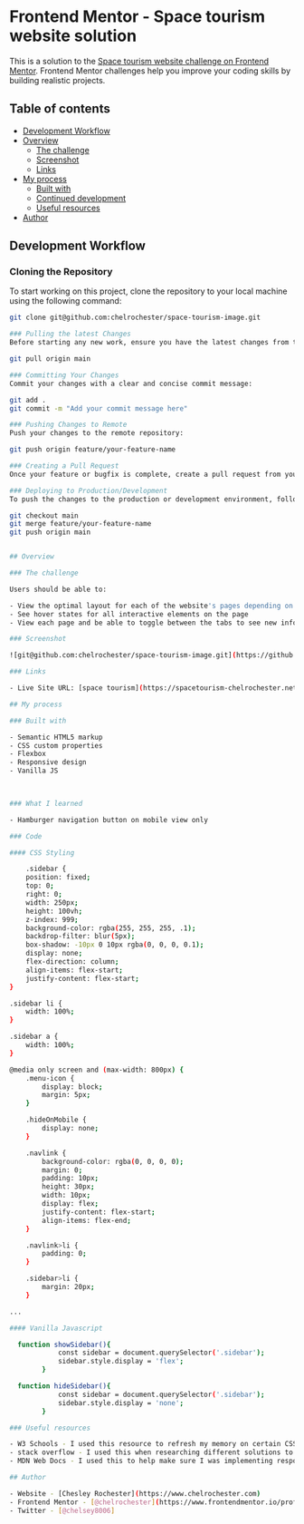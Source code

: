 # Frontend Mentor - Space tourism website solution

This is a solution to the [Space tourism website challenge on Frontend Mentor](https://www.frontendmentor.io/challenges/space-tourism-multipage-website-gRWj1URZ3). Frontend Mentor challenges help you improve your coding skills by building realistic projects. 

## Table of contents

- [Development Workflow](#development-workflow)
- [Overview](#overview)
  - [The challenge](#the-challenge)
  - [Screenshot](#screenshot)
  - [Links](#links)
- [My process](#my-process)
  - [Built with](#built-with)
  - [Continued development](#continued-development)
  - [Useful resources](#useful-resources)
- [Author](#author)

## Development Workflow

### Cloning the Repository
To start working on this project, clone the repository to your local machine using the following command:

```bash
git clone git@github.com:chelrochester/space-tourism-image.git

### Pulling the latest Changes
Before starting any new work, ensure you have the latest changes from the main repository:

git pull origin main

### Committing Your Changes
Commit your changes with a clear and concise commit message:

git add .
git commit -m "Add your commit message here"

### Pushing Changes to Remote
Push your changes to the remote repository:

git push origin feature/your-feature-name

### Creating a Pull Request
Once your feature or bugfix is complete, create a pull request from your branch to the main branch on GitHub.

### Deploying to Production/Development
To push the changes to the production or development environment, follow the deployment guidelines of your project. For example:

git checkout main
git merge feature/your-feature-name
git push origin main


## Overview

### The challenge

Users should be able to:

- View the optimal layout for each of the website's pages depending on their device's screen size
- See hover states for all interactive elements on the page
- View each page and be able to toggle between the tabs to see new information

### Screenshot

![git@github.com:chelrochester/space-tourism-image.git](https://github.com/chelrochester/space-tourism-image/blob/main/space-tourism-homepage.png?raw=true)

### Links

- Live Site URL: [space tourism](https://spacetourism-chelrochester.netlify.app/)

## My process

### Built with

- Semantic HTML5 markup
- CSS custom properties
- Flexbox
- Responsive design
- Vanilla JS

  

### What I learned

- Hamburger navigation button on mobile view only

### Code

#### CSS Styling

    .sidebar {
    position: fixed;
    top: 0;
    right: 0;
    width: 250px;
    height: 100vh;
    z-index: 999;
    background-color: rgba(255, 255, 255, .1);  
    backdrop-filter: blur(5px);
    box-shadow: -10px 0 10px rgba(0, 0, 0, 0.1);
    display: none;
    flex-direction: column;
    align-items: flex-start;
    justify-content: flex-start;
}

.sidebar li {
    width: 100%;
}

.sidebar a {
    width: 100%;
}

@media only screen and (max-width: 800px) {
    .menu-icon {
        display: block;
        margin: 5px;
    }

    .hideOnMobile {
        display: none;
    }

    .navlink {
        background-color: rgba(0, 0, 0, 0);
        margin: 0;
        padding: 10px;
        height: 30px;
        width: 10px;
        display: flex;
        justify-content: flex-start;
        align-items: flex-end;
    }

    .navlink>li {
        padding: 0;
    }

    .sidebar>li {
        margin: 20px;
    }

...

#### Vanilla Javascript 

  function showSidebar(){
            const sidebar = document.querySelector('.sidebar');
            sidebar.style.display = 'flex';
        }

  function hideSidebar(){
            const sidebar = document.querySelector('.sidebar');
            sidebar.style.display = 'none';
        }

### Useful resources

- W3 Schools - I used this resource to refresh my memory on certain CSS stylings, such as removing the default styling for <a> tags.
- stack overflow - I used this when researching different solutions to problems that came up with my styling.
- MDN Web Docs - I used this to help make sure I was implementing responsive design for smaller screens correctly.

## Author

- Website - [Chesley Rochester](https://www.chelrochester.com)
- Frontend Mentor - [@chelrochester](https://www.frontendmentor.io/profile/yourusername)
- Twitter - [@chelsey8006]

